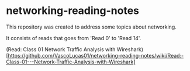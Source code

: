 # networking-reading-notes

This repository was created to address some topics about networking. 

It consists of reads that goes from 'Read 0' to 'Read 14'.

(Read: Class 01 Network Traffic Analysis with Wireshark)[https://github.com/VascoLucas01/networking-reading-notes/wiki/Read:-Class-01---Network-Traffic-Analysis-with-Wireshark]


